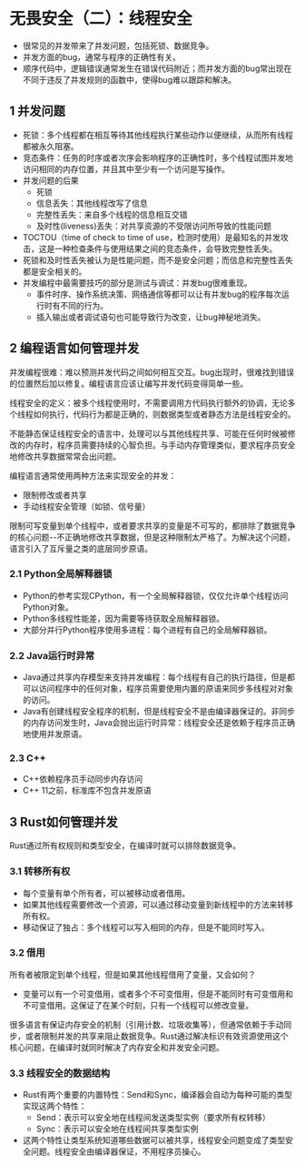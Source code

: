 # 无畏安全（二）：线程安全

* 很常见的并发带来了并发问题，包括死锁、数据竞争。
* 并发方面的bug，通常与程序的正确性有关。
* 顺序代码中，逻辑错误通常发生在错误代码附近；而并发方面的bug常出现在不同于违反了并发规则的函数中，使得bug难以跟踪和解决。

## 1 并发问题

* 死锁：多个线程都在相互等待其他线程执行某些动作以便继续，从而所有线程都被永久阻塞。
* 竞态条件：任务的时序或者次序会影响程序的正确性时，多个线程试图并发地访问相同的内存位置，并且其中至少有一个访问是写操作。
* 并发问题的后果
	* 死锁
	* 信息丢失：其他线程改写了信息
	* 完整性丢失：来自多个线程的信息相互交错
	* 及时性(liveness)丢失：对共享资源的不受限访问所导致的性能问题
* TOCTOU（time of check to time of use，检测时使用）是最知名的并发攻击，这是一种检查条件与使用结果之间的竞态条件，会导致完整性丢失。
* 死锁和及时性丢失被认为是性能问题，而不是安全问题；而信息和完整性丢失都是安全相关的。
* 并发编程中最需要技巧的部分是测试与调试：并发bug很难重现。		
	* 事件时序、操作系统决策、网络通信等都可以让有并发bug的程序每次运行时有不同的行为。
	* 插入输出或者调试语句也可能导致行为改变，让bug神秘地消失。

## 2 编程语言如何管理并发

并发编程很难：难以预测并发代码之间如何相互交互。bug出现时，很难找到错误的位置然后加以修复。编程语言应该让编写并发代码变得简单一些。

线程安全的定义：被多个线程使用时，不需要调用方代码执行额外的协调，无论多个线程如何执行，代码行为都是正确的，则数据类型或者静态方法是线程安全的。

不能静态保证线程安全的语言中，处理可以与其他线程共享、可能在任何时候被修改的内存时，程序员需要持续的心智负担。与手动内存管理类似，要求程序员安全地修改共享数据常常会出问题。

编程语言通常使用两种方法来实现安全的并发：

* 限制修改或者共享
* 手动线程安全管理（如锁、信号量）

限制可写变量到单个线程中，或者要求共享的变量是不可写的，都排除了数据竞争的核心问题--不正确地修改共享数据，但是这种限制太严格了。为解决这个问题，语言引入了互斥量之类的底层同步原语。

### 2.1 Python全局解释器锁

* Python的参考实现CPython，有一个全局解释器锁，仅仅允许单个线程访问Python对象。
* Python多线程性能差，因为需要等待获取全局解释器锁。
* 大部分并行Python程序使用多进程：每个进程有自己的全局解释器锁。

### 2.2 Java运行时异常

* Java通过共享内存模型来支持并发编程：每个线程有自己的执行路径，但是都可以访问程序中的任何对象，程序员需要使用内置的原语来同步多线程对对象的访问。
* Java有创建线程安全程序的机制，但是线程安全不是由编译器保证的。非同步的内存访问发生时，Java会抛出运行时异常：线程安全还是依赖于程序员正确地使用并发原语。

### 2.3 C++

* C++依赖程序员手动同步内存访问
* C++ 11之前，标准库不包含并发原语

## 3 Rust如何管理并发

Rust通过所有权规则和类型安全，在编译时就可以排除数据竞争。

### 3.1 转移所有权

* 每个变量有单个所有者，可以被移动或者借用。
* 如果其他线程需要修改一个资源，可以通过移动变量到新线程中的方法来转移所有权。
* 移动保证了独占：多个线程可以写入相同的内存，但是不能同时写入。

### 3.2 借用

所有者被限定到单个线程，但是如果其他线程借用了变量，又会如何？

* 变量可以有一个可变借用，或者多个不可变借用，但是不能同时有可变借用和不可变借用。这保证了在某个时刻，只有一个线程可以修改变量。

很多语言有保证内存安全的机制（引用计数、垃圾收集等），但通常依赖于手动同步，或者限制并发的共享来阻止数据竞争。Rust通过解决标识有效资源使用这个核心问题，在编译时就同时解决了内存安全和并发安全问题。

### 3.3 线程安全的数据结构

* Rust有两个重要的内置特性：Send和Sync，编译器会自动为每种可能的类型实现这两个特性：
	* Send：表示可以安全地在线程间发送类型实例（要求所有权转移）
	* Sync：表示可以安全地在线程间共享类型实例
* 这两个特性让类型系统知道哪些数据可以被共享，线程安全问题变成了类型安全问题。线程安全由编译器保证，不用程序员操心。
